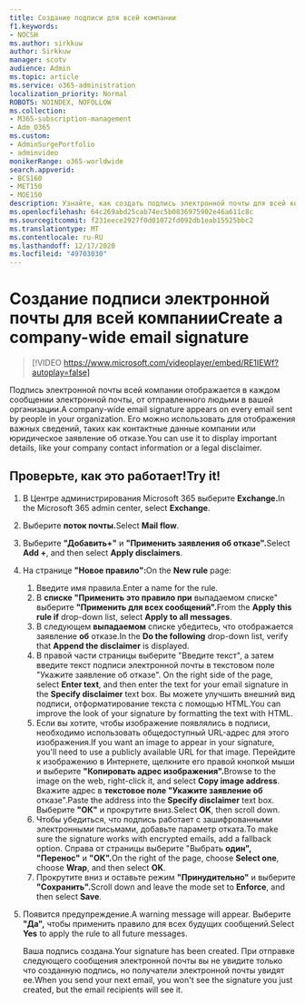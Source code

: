 ```yaml
---
title: Создание подписи для всей компании
f1.keywords:
- NOCSH
ms.author: sirkkuw
author: Sirkkuw
manager: scotv
audience: Admin
ms.topic: article
ms.service: o365-administration
localization_priority: Normal
ROBOTS: NOINDEX, NOFOLLOW
ms.collection:
- M365-subscription-management
- Adm_O365
ms.custom:
- AdminSurgePortfolio
- adminvideo
monikerRange: o365-worldwide
search.appverid:
- BCS160
- MET150
- MOE150
description: Узнайте, как создать подпись электронной почты для всей компании.
ms.openlocfilehash: 64c269abd25cab74ec5b0836975902e46a611c8c
ms.sourcegitcommit: f231eece2927f0d01072fd092db1eab15525bbc2
ms.translationtype: MT
ms.contentlocale: ru-RU
ms.lasthandoff: 12/17/2020
ms.locfileid: "49703030"
---
```

# <a name="create-a-company-wide-email-signature"></a><span data-ttu-id="ba456-103">Создание подписи электронной почты для всей компании</span><span class="sxs-lookup"><span data-stu-id="ba456-103">Create a company-wide email signature</span></span>

> [!VIDEO https://www.microsoft.com/videoplayer/embed/RE1IEWf?autoplay=false]

<span data-ttu-id="ba456-104">Подпись электронной почты всей компании отображается в каждом сообщении электронной почты, от отправленного людьми в вашей организации.</span><span class="sxs-lookup"><span data-stu-id="ba456-104">A company-wide email signature appears on every email sent by people in your organization.</span></span> <span data-ttu-id="ba456-105">Его можно использовать для отображения важных сведений, таких как контактные данные компании или юридическое заявление об отказе.</span><span class="sxs-lookup"><span data-stu-id="ba456-105">You can use it to display important details, like your company contact information or a legal disclaimer.</span></span> 

## <a name="try-it"></a><span data-ttu-id="ba456-106">Проверьте, как это работает!</span><span class="sxs-lookup"><span data-stu-id="ba456-106">Try it!</span></span>

1. <span data-ttu-id="ba456-107">В Центре администрирования Microsoft 365 выберите **Exchange.**</span><span class="sxs-lookup"><span data-stu-id="ba456-107">In the Microsoft 365 admin center, select **Exchange**.</span></span>
1. <span data-ttu-id="ba456-108">Выберите **поток почты.**</span><span class="sxs-lookup"><span data-stu-id="ba456-108">Select **Mail flow**.</span></span>
1. <span data-ttu-id="ba456-109">Выберите **"Добавить+"** и **"Применить заявления об отказе".**</span><span class="sxs-lookup"><span data-stu-id="ba456-109">Select **Add +**, and then select **Apply disclaimers**.</span></span>
1. <span data-ttu-id="ba456-110">На странице **"Новое правило":**</span><span class="sxs-lookup"><span data-stu-id="ba456-110">On the **New rule** page:</span></span>
    1. <span data-ttu-id="ba456-111">Введите имя правила.</span><span class="sxs-lookup"><span data-stu-id="ba456-111">Enter a name for the rule.</span></span>
    1. <span data-ttu-id="ba456-112">В **списке "Применить это правило при** выпадаемом списке" выберите **"Применить для всех сообщений".**</span><span class="sxs-lookup"><span data-stu-id="ba456-112">From the **Apply this rule if** drop-down list, select **Apply to all messages**.</span></span>
    1. <span data-ttu-id="ba456-113">В следующем **выпадаемом** списке убедитесь, что отображается заявление **об** отказе.</span><span class="sxs-lookup"><span data-stu-id="ba456-113">In the **Do the following** drop-down list, verify that **Append the disclaimer** is displayed.</span></span>
    1. <span data-ttu-id="ba456-114">В правой части страницы выберите "Введите текст", а затем введите текст подписи электронной почты в текстовом поле "Укажите заявление об отказе". </span><span class="sxs-lookup"><span data-stu-id="ba456-114">On the right side of the page, select **Enter text**, and then enter the text for your email signature in the **Specify disclaimer** text box.</span></span> <span data-ttu-id="ba456-115">Вы можете улучшить внешний вид подписи, отформатирование текста с помощью HTML.</span><span class="sxs-lookup"><span data-stu-id="ba456-115">You can improve the look of your signature by formatting the text with HTML.</span></span>
    1. <span data-ttu-id="ba456-116">Если вы хотите, чтобы изображение появлялись в подписи, необходимо использовать общедоступный URL-адрес для этого изображения.</span><span class="sxs-lookup"><span data-stu-id="ba456-116">If you want an image to appear in your signature, you'll need to use a publicly available URL for that image.</span></span> <span data-ttu-id="ba456-117">Перейдите к изображению в Интернете, щелкните его правой кнопкой мыши и выберите **"Копировать адрес изображения".**</span><span class="sxs-lookup"><span data-stu-id="ba456-117">Browse to the image on the web, right-click it, and select **Copy image address**.</span></span> <span data-ttu-id="ba456-118">Вкажите адрес в **текстовое поле "Укажите заявление об** отказе".</span><span class="sxs-lookup"><span data-stu-id="ba456-118">Paste the address into the **Specify disclaimer** text box.</span></span> <span data-ttu-id="ba456-119">Выберите **"ОК"** и прокрутите вниз.</span><span class="sxs-lookup"><span data-stu-id="ba456-119">Select **OK**, then scroll down.</span></span>
    1. <span data-ttu-id="ba456-120">Чтобы убедиться, что подпись работает с зашифрованными электронными письмами, добавьте параметр отката.</span><span class="sxs-lookup"><span data-stu-id="ba456-120">To make sure the signature works with encrypted emails, add a fallback option.</span></span> <span data-ttu-id="ba456-121">Справа от страницы выберите "Выбрать **один",** **"Перенос"** и **"ОК".**</span><span class="sxs-lookup"><span data-stu-id="ba456-121">On the right of the page, choose **Select one**, choose **Wrap**, and then select **OK**.</span></span>
    1. <span data-ttu-id="ba456-122">Прокрутите вниз и оставьте режим **"Принудительно"** и выберите **"Сохранить".**</span><span class="sxs-lookup"><span data-stu-id="ba456-122">Scroll down and leave the mode set to **Enforce**, and then select **Save**.</span></span>
1. <span data-ttu-id="ba456-123">Появится предупреждение.</span><span class="sxs-lookup"><span data-stu-id="ba456-123">A warning message will appear.</span></span> <span data-ttu-id="ba456-124">Выберите **"Да",** чтобы применить правило для всех будущих сообщений.</span><span class="sxs-lookup"><span data-stu-id="ba456-124">Select **Yes** to apply the rule to all future messages.</span></span>

    <span data-ttu-id="ba456-125">Ваша подпись создана.</span><span class="sxs-lookup"><span data-stu-id="ba456-125">Your signature has been created.</span></span> <span data-ttu-id="ba456-126">При отправке следующего сообщения электронной почты вы не увидите только что созданную подпись, но получатели электронной почты увидят ее.</span><span class="sxs-lookup"><span data-stu-id="ba456-126">When you send your next email, you won't see the signature you just created, but the email recipients will see it.</span></span>